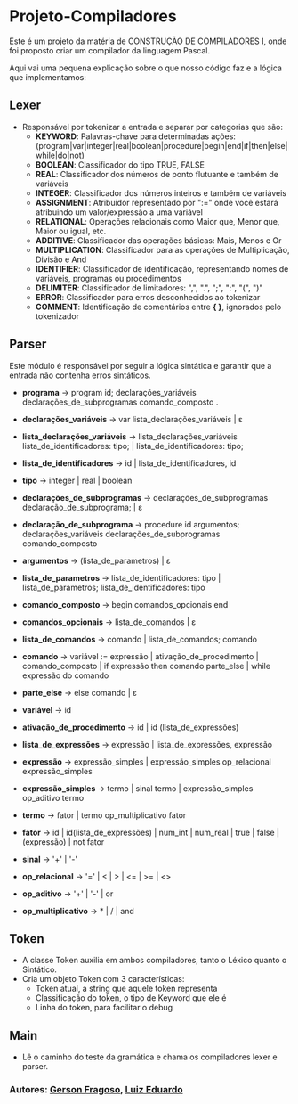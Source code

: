 # Projeto-Compiladores

Este é um projeto da matéria de CONSTRUÇÃO DE COMPILADORES I, onde foi proposto criar um compilador da linguagem Pascal.

Aqui vai uma pequena explicação sobre o que nosso código faz e a lógica que implementamos:

## Lexer

- Responsável por tokenizar a entrada e separar por categorias que são:
  - **KEYWORD**: Palavras-chave para determinadas ações: (program|var|integer|real|boolean|procedure|begin|end|if|then|else|while|do|not)
  - **BOOLEAN**: Classificador do tipo TRUE, FALSE
  - **REAL**: Classificador dos números de ponto flutuante e também de variáveis
  - **INTEGER**: Classificador dos números inteiros e também de variáveis
  - **ASSIGNMENT**: Atribuidor representado por ":=" onde você estará atribuindo um valor/expressão a uma variável
  - **RELATIONAL**: Operações relacionais como Maior que, Menor que, Maior ou igual, etc.
  - **ADDITIVE**: Classificador das operações básicas: Mais, Menos e Or
  - **MULTIPLICATION**: Classificador para as operações de Multiplicação, Divisão e And
  - **IDENTIFIER**: Classificador de identificação, representando nomes de variáveis, programas ou procedimentos
  - **DELIMITER**: Classificador de limitadores: ",", ".", ";", ":", "(", ")"
  - **ERROR**: Classificador para erros desconhecidos ao tokenizar
  - **COMMENT**: Identificação de comentários entre **{ }**, ignorados pelo tokenizador

## Parser

Este módulo é responsável por seguir a lógica sintática e garantir que a entrada não contenha erros sintáticos.

- **programa** →
  program id;
  declarações_variáveis
  declarações_de_subprogramas
  comando_composto
  .

- **declarações_variáveis** →
  var lista_declarações_variáveis
  | ε

- **lista_declarações_variáveis** →
  lista_declarações_variáveis lista_de_identificadores: tipo;
  | lista_de_identificadores: tipo;

- **lista_de_identificadores** →
  id
  | lista_de_identificadores, id

- **tipo** →
  integer
  | real
  | boolean

- **declarações_de_subprogramas** →
  declarações_de_subprogramas declaração_de_subprograma;
  | ε

- **declaração_de_subprograma** →
  procedure id argumentos;
  declarações_variáveis
  declarações_de_subprogramas
  comando_composto

- **argumentos** →
  (lista_de_parametros)
  | ε

- **lista_de_parametros** →
  lista_de_identificadores: tipo
  | lista_de_parametros; lista_de_identificadores: tipo

- **comando_composto** →
  begin
  comandos_opcionais
  end

- **comandos_opcionais** →
  lista_de_comandos
  | ε

- **lista_de_comandos** →
  comando
  | lista_de_comandos; comando

- **comando** →
  variável := expressão
  | ativação_de_procedimento
  | comando_composto
  | if expressão then comando parte_else
  | while expressão do comando

- **parte_else** →
  else comando
  | ε

- **variável** →
  id

- **ativação_de_procedimento** →
  id
  | id (lista_de_expressões)

- **lista_de_expressões** →
  expressão
  | lista_de_expressões, expressão

- **expressão** →
  expressão_simples
  | expressão_simples op_relacional expressão_simples

- **expressão_simples** →
  termo
  | sinal termo
  | expressão_simples op_aditivo termo

- **termo** →
  fator
  | termo op_multiplicativo fator

- **fator** →
  id
  | id(lista_de_expressões)
  | num_int
  | num_real
  | true
  | false
  | (expressão)
  | not fator

- **sinal** →
  '+'
  | '-'

- **op_relacional** →
  '='
  | <
  | >
  | <=
  | >=
  | <>

- **op_aditivo** →
  '+'
  | '-'
  | or

- **op_multiplicativo** →
  *
  | /
  | and

## Token

- A classe Token auxilia em ambos compiladores, tanto o Léxico quanto o Sintático.
- Cria um objeto Token com 3 características:
  - Token atual, a string que aquele token representa
  - Classificação do token, o tipo de Keyword que ele é
  - Linha do token, para facilitar o debug

## Main

- Lê o caminho do teste da gramática e chama os compiladores lexer e parser.

### Autores: [Gerson Fragoso](https://github.com/gersonfragoso), [Luiz Eduardo](https://github.com/Luiz-Eduardo-DS)
